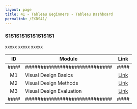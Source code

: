```yaml
---
layout: page
title: 41 - Tableau Beginners - Tableau Dashboard
permalink: /EXDS41/
---
```


<h3>S1S1S1S1S1S1S1S1S1</h3>

xxxxx xxxxx xxxxx

| ID | Module                     |Link|
|:--:|----------------------------|:--:|
|####|############################|####|
| M1 | Visual Design Basics       |[Link](/03-MSDS-Courses/EXDS22/M1/)|
| M2 | Visual Design Methods      |[Link](/03-MSDS-Courses/EXDS22/M2/)|
| M3 | Visual Design Evaluation   |[Link](/03-MSDS-Courses/EXDS22/M3/)|
|####|############################|####|


